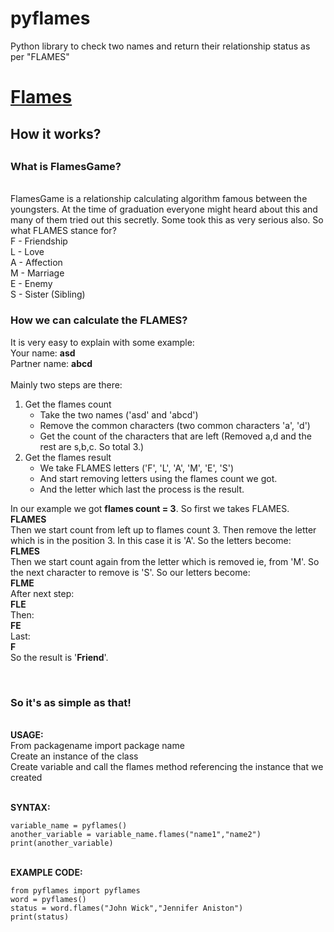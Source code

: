 # pyflames
Python library to check two names and return their relationship status as per "FLAMES"

<h1><a href="/">Flames</a></h1>
      
<h2>How it works?<h2>
    <h3>What is FlamesGame?</h3>
    <br>
      FlamesGame is a relationship calculating algorithm famous between the youngsters. At the time of graduation everyone might heard about this and many of them tried out this secretly. Some took this as very serious also. So what FLAMES stance for?
      <br/>
      F - Friendship
      <br/>
      L - Love
      <br/>
      A - Affection
      <br/>
      M - Marriage
      <br/>
      E - Enemy
      <br/>
      S - Sister (Sibling)
    </p>
    <h3>How we can calculate the FLAMES?</h3>
    <p>
      It is very easy to explain with some example:
      <br/>
      Your name: <b>asd</b>
      <br/>
      Partner name: <b>abcd</b>
      <br/><br/>
      Mainly two steps are there:
    </p>
    <ol>
      <li>Get the flames count
        <ul>
          <li>Take the two names ('asd' and 'abcd')</li>
          <li>Remove the common characters (two common characters 'a', 'd') </li>
          <li>Get the count of the characters that are left (Removed a,d and the rest are s,b,c. So total 3.)</li>
        </ul>
      </li>
      <li>Get the flames result
        <ul>
          <li>We take FLAMES letters ('F', 'L', 'A', 'M', 'E', 'S')</li>
          <li>And start removing letters using the flames count we got.</li>
          <li>And the letter which last the process is the result.</li>
        </ul>
      </li>
    </ol>
    <p>
      In our example we got <b>flames count = 3</b>. So first we takes FLAMES.
      <br/>
      <b>FLAMES</b>
      <br/>
      Then we start count from left up to flames count 3. Then remove the letter which is in the position 3. In this case it is 'A'. So the letters become:
      <br/>
      <b>FLMES</b>
      <br/>
      Then we start count again from the letter which is removed ie, from 'M'. So the next character to remove is 'S'. So our letters become:
      <br/>
      <b>FLME</b>
      <br/>
      After next step:
      <br/>
      <b>FLE</b>
      <br/>
      Then:
      <br/>
      <b>FE</b>
      <br/>
      Last:
      <br/>
      <b>F</b>
      <br/>
      So the result is '<b>Friend</b>'.              
    </p>
  
  <br><h3> So it's as simple as that! </h3>
  
  <br><b>USAGE:</b><br>
  From packagename import package name <br>
  Create an instance of the class <br>
  Create variable and call the flames method referencing the instance that we created <br>
  
  <br><b>SYNTAX:</b><br>
  ```
  variable_name = pyflames()
  another_variable = variable_name.flames("name1","name2")
  print(another_variable)
  ```
  
  <br><b>EXAMPLE CODE:</b><br>
  
```
from pyflames import pyflames
word = pyflames()
status = word.flames("John Wick","Jennifer Aniston")
print(status)
```
